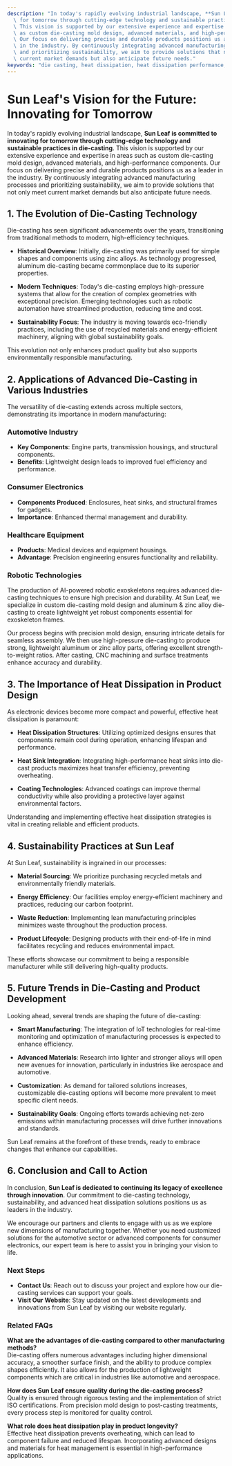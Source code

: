 ```yaml
---
description: "In today's rapidly evolving industrial landscape, **Sun Leaf is committed to innovating\
  \ for tomorrow through cutting-edge technology and sustainable practices in die-casting**.\
  \ This vision is supported by our extensive experience and expertise in areas such\
  \ as custom die-casting mold design, advanced materials, and high-performance components.\
  \ Our focus on delivering precise and durable products positions us as a leader\
  \ in the industry. By continuously integrating advanced manufacturing processes\
  \ and prioritizing sustainability, we aim to provide solutions that not only meet\
  \ current market demands but also anticipate future needs."
keywords: "die casting, heat dissipation, heat dissipation performance, heat sink"
---
```

# Sun Leaf's Vision for the Future: Innovating for Tomorrow

In today's rapidly evolving industrial landscape, **Sun Leaf is committed to innovating for tomorrow through cutting-edge technology and sustainable practices in die-casting**. This vision is supported by our extensive experience and expertise in areas such as custom die-casting mold design, advanced materials, and high-performance components. Our focus on delivering precise and durable products positions us as a leader in the industry. By continuously integrating advanced manufacturing processes and prioritizing sustainability, we aim to provide solutions that not only meet current market demands but also anticipate future needs.

## **1. The Evolution of Die-Casting Technology**

Die-casting has seen significant advancements over the years, transitioning from traditional methods to modern, high-efficiency techniques. 

- **Historical Overview**: Initially, die-casting was primarily used for simple shapes and components using zinc alloys. As technology progressed, aluminum die-casting became commonplace due to its superior properties.
  
- **Modern Techniques**: Today's die-casting employs high-pressure systems that allow for the creation of complex geometries with exceptional precision. Emerging technologies such as robotic automation have streamlined production, reducing time and cost.

- **Sustainability Focus**: The industry is moving towards eco-friendly practices, including the use of recycled materials and energy-efficient machinery, aligning with global sustainability goals.

This evolution not only enhances product quality but also supports environmentally responsible manufacturing.

## **2. Applications of Advanced Die-Casting in Various Industries**

The versatility of die-casting extends across multiple sectors, demonstrating its importance in modern manufacturing:

### **Automotive Industry**

- **Key Components**: Engine parts, transmission housings, and structural components.
- **Benefits**: Lightweight design leads to improved fuel efficiency and performance.

### **Consumer Electronics**

- **Components Produced**: Enclosures, heat sinks, and structural frames for gadgets.
- **Importance**: Enhanced thermal management and durability.

### **Healthcare Equipment**

- **Products**: Medical devices and equipment housings.
- **Advantage**: Precision engineering ensures functionality and reliability.

### **Robotic Technologies**

The production of AI-powered robotic exoskeletons requires advanced die-casting techniques to ensure high precision and durability. At Sun Leaf, we specialize in custom die-casting mold design and aluminum & zinc alloy die-casting to create lightweight yet robust components essential for exoskeleton frames.

Our process begins with precision mold design, ensuring intricate details for seamless assembly. We then use high-pressure die-casting to produce strong, lightweight aluminum or zinc alloy parts, offering excellent strength-to-weight ratios. After casting, CNC machining and surface treatments enhance accuracy and durability.

## **3. The Importance of Heat Dissipation in Product Design**

As electronic devices become more compact and powerful, effective heat dissipation is paramount:

- **Heat Dissipation Structures**: Utilizing optimized designs ensures that components remain cool during operation, enhancing lifespan and performance.
  
- **Heat Sink Integration**: Integrating high-performance heat sinks into die-cast products maximizes heat transfer efficiency, preventing overheating.

- **Coating Technologies**: Advanced coatings can improve thermal conductivity while also providing a protective layer against environmental factors.

Understanding and implementing effective heat dissipation strategies is vital in creating reliable and efficient products.

## **4. Sustainability Practices at Sun Leaf**

At Sun Leaf, sustainability is ingrained in our processes:

- **Material Sourcing**: We prioritize purchasing recycled metals and environmentally friendly materials.
  
- **Energy Efficiency**: Our facilities employ energy-efficient machinery and practices, reducing our carbon footprint.

- **Waste Reduction**: Implementing lean manufacturing principles minimizes waste throughout the production process.

- **Product Lifecycle**: Designing products with their end-of-life in mind facilitates recycling and reduces environmental impact.

These efforts showcase our commitment to being a responsible manufacturer while still delivering high-quality products.

## **5. Future Trends in Die-Casting and Product Development**

Looking ahead, several trends are shaping the future of die-casting:

- **Smart Manufacturing**: The integration of IoT technologies for real-time monitoring and optimization of manufacturing processes is expected to enhance efficiency.

- **Advanced Materials**: Research into lighter and stronger alloys will open new avenues for innovation, particularly in industries like aerospace and automotive.

- **Customization**: As demand for tailored solutions increases, customizable die-casting options will become more prevalent to meet specific client needs.

- **Sustainability Goals**: Ongoing efforts towards achieving net-zero emissions within manufacturing processes will drive further innovations and standards.

Sun Leaf remains at the forefront of these trends, ready to embrace changes that enhance our capabilities.

## **6. Conclusion and Call to Action**

In conclusion, **Sun Leaf is dedicated to continuing its legacy of excellence through innovation**. Our commitment to die-casting technology, sustainability, and advanced heat dissipation solutions positions us as leaders in the industry. 

We encourage our partners and clients to engage with us as we explore new dimensions of manufacturing together. Whether you need customized solutions for the automotive sector or advanced components for consumer electronics, our expert team is here to assist you in bringing your vision to life.

### **Next Steps**

- **Contact Us**: Reach out to discuss your project and explore how our die-casting services can support your goals.
- **Visit Our Website**: Stay updated on the latest developments and innovations from Sun Leaf by visiting our website regularly.

### Related FAQs

**What are the advantages of die-casting compared to other manufacturing methods?**  
Die-casting offers numerous advantages including higher dimensional accuracy, a smoother surface finish, and the ability to produce complex shapes efficiently. It also allows for the production of lightweight components which are critical in industries like automotive and aerospace.

**How does Sun Leaf ensure quality during the die-casting process?**  
Quality is ensured through rigorous testing and the implementation of strict ISO certifications. From precision mold design to post-casting treatments, every process step is monitored for quality control.

**What role does heat dissipation play in product longevity?**  
Effective heat dissipation prevents overheating, which can lead to component failure and reduced lifespan. Incorporating advanced designs and materials for heat management is essential in high-performance applications.
